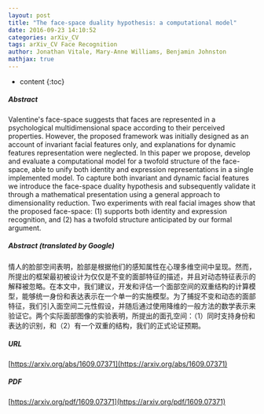 ```yaml
---
layout: post
title: "The face-space duality hypothesis: a computational model"
date: 2016-09-23 14:10:52
categories: arXiv_CV
tags: arXiv_CV Face Recognition
author: Jonathan Vitale, Mary-Anne Williams, Benjamin Johnston
mathjax: true
---
```


* content
{:toc}

##### Abstract
Valentine's face-space suggests that faces are represented in a psychological multidimensional space according to their perceived properties. However, the proposed framework was initially designed as an account of invariant facial features only, and explanations for dynamic features representation were neglected. In this paper we propose, develop and evaluate a computational model for a twofold structure of the face-space, able to unify both identity and expression representations in a single implemented model. To capture both invariant and dynamic facial features we introduce the face-space duality hypothesis and subsequently validate it through a mathematical presentation using a general approach to dimensionality reduction. Two experiments with real facial images show that the proposed face-space: (1) supports both identity and expression recognition, and (2) has a twofold structure anticipated by our formal argument.

##### Abstract (translated by Google)
情人的脸部空间表明，脸部是根据他们的感知属性在心理多维空间中呈现。然而，所提出的框架最初被设计为仅仅是不变的面部特征的描述，并且对动态特征表示的解释被忽略。在本文中，我们建议，开发和评估一个面部空间的双重结构的计算模型，能够统一身份和表达表示在一个单一的实施模型。为了捕捉不变和动态的面部特征，我们引入面空间二元性假设，并随后通过使用降维的一般方法的数学表示来验证它。两个实际面部图像的实验表明，所提出的面孔空间：（1）同时支持身份和表达的识别，和（2）有一个双重的结构，我们的正式论证预期。

##### URL
[https://arxiv.org/abs/1609.07371](https://arxiv.org/abs/1609.07371)

##### PDF
[https://arxiv.org/pdf/1609.07371](https://arxiv.org/pdf/1609.07371)

